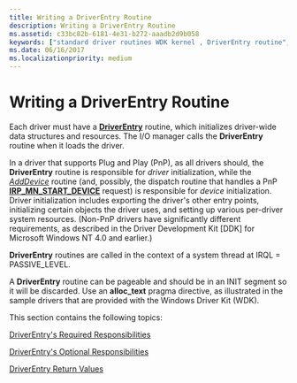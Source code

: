 ```yaml
---
title: Writing a DriverEntry Routine
description: Writing a DriverEntry Routine
ms.assetid: c33bc82b-6181-4e31-b272-aaadb2d9b058
keywords: ["standard driver routines WDK kernel , DriverEntry routine", "driver routines WDK kernel , DriverEntry routine", "routines WDK kernel , DriverEntry routine", "DriverEntry WDK kernel", "DriverEntry WDK kernel , about DriverEntry routine", "driver initialization WDK kernel", "initializing drivers"]
ms.date: 06/16/2017
ms.localizationpriority: medium
---
```


# Writing a DriverEntry Routine





Each driver must have a [**DriverEntry**](https://docs.microsoft.com/windows-hardware/drivers/ddi/content/wdm/nc-wdm-driver_initialize) routine, which initializes driver-wide data structures and resources. The I/O manager calls the **DriverEntry** routine when it loads the driver.

In a driver that supports Plug and Play (PnP), as all drivers should, the **DriverEntry** routine is responsible for *driver* initialization, while the [*AddDevice*](https://docs.microsoft.com/windows-hardware/drivers/ddi/content/wdm/nc-wdm-driver_add_device) routine (and, possibly, the dispatch routine that handles a PnP [**IRP\_MN\_START\_DEVICE**](https://docs.microsoft.com/windows-hardware/drivers/kernel/irp-mn-start-device) request) is responsible for *device* initialization. Driver initialization includes exporting the driver's other entry points, initializing certain objects the driver uses, and setting up various per-driver system resources. (Non-PnP drivers have significantly different requirements, as described in the Driver Development Kit \[DDK\] for Microsoft Windows NT 4.0 and earlier.)

**DriverEntry** routines are called in the context of a system thread at IRQL = PASSIVE\_LEVEL.

A **DriverEntry** routine can be pageable and should be in an INIT segment so it will be discarded. Use an **alloc\_text** pragma directive, as illustrated in the sample drivers that are provided with the Windows Driver Kit (WDK).

This section contains the following topics:

[DriverEntry's Required Responsibilities](driverentry-s-required-responsibilities.md)

[DriverEntry's Optional Responsibilities](driverentry-s-optional-responsibilities.md)

[DriverEntry Return Values](driverentry-return-values.md)

 

 




